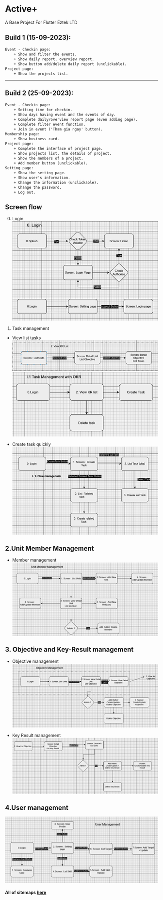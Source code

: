 # Active+


A Base Project For Flutter
Eztek LTD

##  Build 1 (15-09-2023):
    Event - Checkin page:
        + Show and filter the events.
        + Show daily report, overview report.
        + Show button add/delete daily report (unclickable).
    Project page:
        + Show the projects list.
--------------------

## Build 2 (25-09-2023):
    
    Event - Checkin page:
        + Setting time for checkin.
        + Show days having event and the events of day.
        + Complete daily/overview report page (even adding page).
        + Complete filter event function.
        + Join in event ('Tham gia ngay' button).
    Membership page:
        + Show business card.
    Project page:
        + Complete the interface of project page.
        + Show projects list, the details of project.
        + Show the members of a project.
        + Add member button (unclickable).
    Setting page:
        + Show the setting page.
        + Show user's information.
        + Change the information (unclickable).
        + Change the password.
        + Log out.

## Screen flow 
0. Login
 ![text](assets\flow\image.png)

1. Task management
- View list tasks 
![Alt text](assets\flow\image-1.png) 
![Alt text](assets\flow\image-2.png)

- Create task quickly 
![Alt text](assets\flow\image-3.png)

## 2.Unit Member Management
- Member management
![Alt text](assets\flow\image-5.png)



## 3. Objective and Key-Result management

- Objective management
![Alt text](assets\flow\image-7.png)


- Key Result management
![Alt text](assets\flow\image-8.png) 

## 4.User management

![](assets\flow\image-6.png)


#### All of sitemaps [here](https://drive.google.com/file/d/1gqL2F9_526isAj8rKLnXiO91ht7j-xk4/view?usp=sharing)